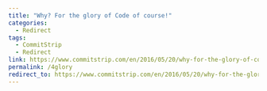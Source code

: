 ```yaml
---
title: "Why? For the glory of Code of course!"
categories:
  - Redirect
tags:
  - CommitStrip
  - Redirect
link: https://www.commitstrip.com/en/2016/05/20/why-for-the-glory-of-code-of-course
permalink: /4glory
redirect_to: https://www.commitstrip.com/en/2016/05/20/why-for-the-glory-of-code-of-course
---
```

